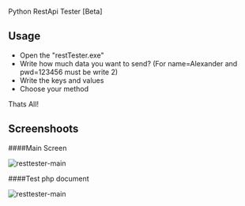 Python RestApi Tester [Beta]

## Usage

- Open the "restTester.exe"
- Write how much data you want to send? (For name=Alexander and pwd=123456 must be write 2)
- Write the keys and values
- Choose your method

Thats All!

## Screenshoots

####Main Screen

![resttester-main](https://github.com/uguranyum/py-resttester/blob/master/screenshoot/restTester-beta.png?raw=true)

####Test php document

![resttester-main](https://github.com/uguranyum/py-resttester/blob/master/screenshoot/restphp.png?raw=true)



